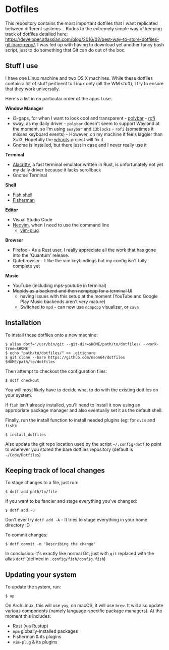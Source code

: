 # Dotfiles


This repository contains the most important dotfiles that I want replicated between different systems...
Kudos to the extremely simple way of keeping track of dotfiles detailed here: https://developer.atlassian.com/blog/2016/02/best-way-to-store-dotfiles-git-bare-repo/.
I was fed up with having to download yet another fancy bash script, just to do something that Git can do out of the box.

## Stuff I use

I have one Linux machine and two OS X machines. While these dotfiles contain a lot of stuff pertinent to Linux only (all the WM stuff), I try to ensure that they work universally.

Here's a list in no particular order of the apps I use.

**Window Manager**
 - i3-gaps, for when I want to look cool and transparent
        - [polybar](https://github.com/jaagr/polybar)
        - [rofi](https://github.com/DaveDavenport/rofi)
 - sway, as my daily driver
        - `polybar` doesn't seem to support Wayland at the moment, so I'm using `swaybar` and `i3blocks`
        - `rofi` (sometimes it misses keyboard events)
        - However, on my machine it feels laggier than X+i3. Hopefully the [wlroots](https://github.com/swaywm/wlroots) project will fix it.
 - Gnome is installed, but there just in case and I never really use it

**Terminal**
 - [Alacritty](https://github.com/jwilm/alacritty/), a fast terminal emulator written in Rust, is unfortunately not yet my daily driver because it lacks scrollback
 - Gnome Terminal

**Shell**
 - [Fish shell](https://fishshell.com/)
 - [Fisherman](https://github.com/fisherman/fisherman)

**Editor**
 - Visual Studio Code
 - [Neovim](https://github.com/neovim/neovim), when I need to use the command line
     - [vim-plug](https://github.com/junegunn/vim-plug)

**Browser**
 - Firefox - As a Rust user, I really appreciate all the work that has gone into the 'Quantum' release.
 - Qutebrowser - I like the vim keybindings but my config isn't fully complete yet

**Music**
 - YouTube (including mps-youtube in terminal)
 - <strike>Mopidy as a backend and then ncmpcpp for a terminal UI</strike>
    - having issues with this setup at the moment (YouTube and Google Play Music backends aren't very mature)
    - Switched to `mpd` - can now use `ncmpcpp` visualizer, or `cava`

## Installation

To install these dotfiles onto a new machine:

    $ alias dotf='/usr/bin/git --git-dir=$HOME/path/to/dotfiles/ --work-tree=$HOME'
    $ echo "path/to/dotfiles/" >> .gitignore
    $ git clone --bare https://github.com/neon64/dotfiles $HOME/path/to/dotfiles

Then attempt to checkout the configuration files:

    $ dotf checkout

You will most likely have to decide what to do with the existing dotfiles on your system.

If `fish` isn't already installed, you'll need to install it now using an appropriate package manager and also eventually set it as the default shell.

Finally, run the install function to install needed plugins (eg: for `nvim` and `fish`):

    $ install_dotfiles

Also update the git repo location used by the script `~/.config/dotf` to point to wherever you stored the bare dotfiles repository (default is `~/Code/Dotfiles`)

## Keeping track of local changes

To stage changes to a file, just run:

    $ dotf add path/to/file

If you want to be fancier and stage everything you've changed:

    $ dotf add -u

Don't ever try `dotf add -A` - It tries to stage everything in your home directory :D

To commit changes:

    $ dotf commit -m "Describing the change"

In conclusion: it's exactly like normal Git, just with `git` replaced with the alias `dotf` (defined in `.config/fish/config.fish`)

## Updating your system

To update the system, run:

    $ up

On ArchLinux, this will use `yay`, on macOS, it will use `brew`.
It will also update various components (namely language-specific package managers). At the moment this includes:

- Rust (via Rustup)
- `npm` globally-installed packages
- Fisherman & its plugins
- `vim-plug` & its plugins
